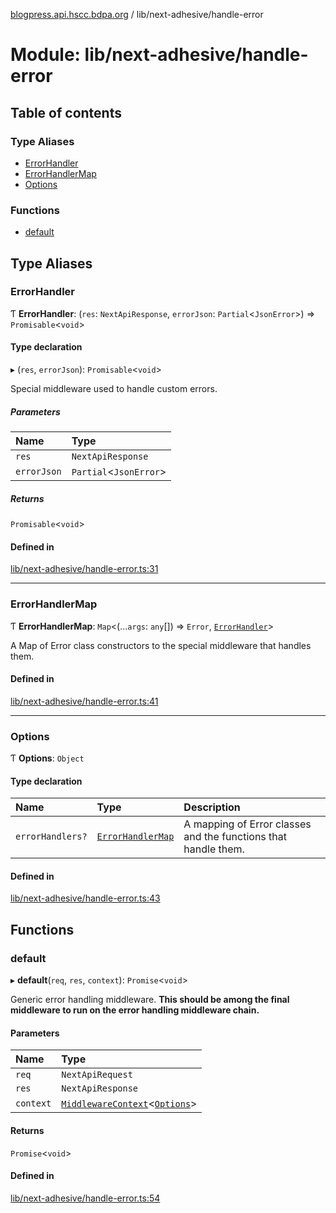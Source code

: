 [blogpress.api.hscc.bdpa.org](../README.md) / lib/next-adhesive/handle-error

# Module: lib/next-adhesive/handle-error

## Table of contents

### Type Aliases

- [ErrorHandler](lib_next_adhesive_handle_error.md#errorhandler)
- [ErrorHandlerMap](lib_next_adhesive_handle_error.md#errorhandlermap)
- [Options](lib_next_adhesive_handle_error.md#options)

### Functions

- [default](lib_next_adhesive_handle_error.md#default)

## Type Aliases

### ErrorHandler

Ƭ **ErrorHandler**: (`res`: `NextApiResponse`, `errorJson`: `Partial`<`JsonError`\>) => `Promisable`<`void`\>

#### Type declaration

▸ (`res`, `errorJson`): `Promisable`<`void`\>

Special middleware used to handle custom errors.

##### Parameters

| Name | Type |
| :------ | :------ |
| `res` | `NextApiResponse` |
| `errorJson` | `Partial`<`JsonError`\> |

##### Returns

`Promisable`<`void`\>

#### Defined in

[lib/next-adhesive/handle-error.ts:31](https://github.com/nhscc/blogpress.api.hscc.bdpa.org/blob/764312e/lib/next-adhesive/handle-error.ts#L31)

___

### ErrorHandlerMap

Ƭ **ErrorHandlerMap**: `Map`<(...`args`: `any`[]) => `Error`, [`ErrorHandler`](lib_next_adhesive_handle_error.md#errorhandler)\>

A Map of Error class constructors to the special middleware that handles
them.

#### Defined in

[lib/next-adhesive/handle-error.ts:41](https://github.com/nhscc/blogpress.api.hscc.bdpa.org/blob/764312e/lib/next-adhesive/handle-error.ts#L41)

___

### Options

Ƭ **Options**: `Object`

#### Type declaration

| Name | Type | Description |
| :------ | :------ | :------ |
| `errorHandlers?` | [`ErrorHandlerMap`](lib_next_adhesive_handle_error.md#errorhandlermap) | A mapping of Error classes and the functions that handle them. |

#### Defined in

[lib/next-adhesive/handle-error.ts:43](https://github.com/nhscc/blogpress.api.hscc.bdpa.org/blob/764312e/lib/next-adhesive/handle-error.ts#L43)

## Functions

### default

▸ **default**(`req`, `res`, `context`): `Promise`<`void`\>

Generic error handling middleware. **This should be among the final
middleware to run on the error handling middleware chain.**

#### Parameters

| Name | Type |
| :------ | :------ |
| `req` | `NextApiRequest` |
| `res` | `NextApiResponse` |
| `context` | [`MiddlewareContext`](lib_next_api_glue.md#middlewarecontext)<[`Options`](lib_next_adhesive_handle_error.md#options)\> |

#### Returns

`Promise`<`void`\>

#### Defined in

[lib/next-adhesive/handle-error.ts:54](https://github.com/nhscc/blogpress.api.hscc.bdpa.org/blob/764312e/lib/next-adhesive/handle-error.ts#L54)
